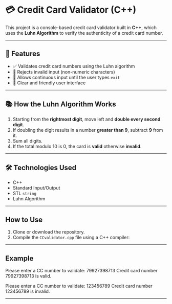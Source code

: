 # 💳 Credit Card Validator (C++)

This project is a console-based credit card validator built in **C++**, which uses the **Luhn Algorithm** to verify the authenticity of a credit card number.

---

## 📌 Features

- ✅ Validates credit card numbers using the Luhn algorithm
- 🚫 Rejects invalid input (non-numeric characters)
- 🔁 Allows continuous input until the user types `exit`
- 💬 Clear and friendly user interface

---

## 📚 How the Luhn Algorithm Works

1. Starting from the **rightmost digit**, move left and **double every second digit**.
2. If doubling the digit results in a number **greater than 9**, subtract **9** from it.
3. Sum all digits.
4. If the total modulo 10 is 0, the card is **valid** otherwise **invalid**.

---

## 🛠️ Technologies Used

- C++
- Standard Input/Output
- STL `string`
- Luhn Algorithm

---
## How to Use

1. Clone or download the repository.
2. Compile the `CCvalidator.cpp` file using a C++ compiler:

---

## Example
Please enter a CC number to validate: 79927398713
Credit card number 79927398713 is valid.

Please enter a CC number to validate: 123456789
Credit card number 123456789 is invalid.

---


